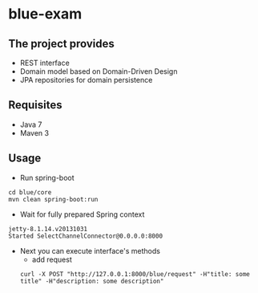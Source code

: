 # blue-exam

## The project provides
* REST interface
* Domain model based on Domain-Driven Design 
* JPA repositories for domain persistence

## Requisites
* Java 7
* Maven 3

## Usage
* Run spring-boot
```
cd blue/core
mvn clean spring-boot:run
```

* Wait for fully prepared Spring context
```
jetty-8.1.14.v20131031
Started SelectChannelConnector@0.0.0.0:8000
```
* Next you can execute interface's methods
  * add request
  ```
  curl -X POST "http://127.0.0.1:8000/blue/request" -H"title: some title" -H"description: some description"
  ```


